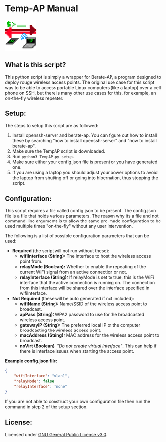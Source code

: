 
# Temp-AP Manual

![logo](logo.png)

## What is this script?

This python script is simply a wrapper for Berate-AP, a program designed to deploy rouge wireless access points. The original use case for this script was to be able to access portable Linux computers (like a laptop) over a cell phone on SSH, but there is many other use cases for this, for example, an on-the-fly wireless repeater.

## Setup:

The steps to setup this script are as followed:
1. Install openssh-server and berate-ap. You can figure out how to install these by searching "how to install openssh-server" and "how to install berate-ap".
2. Make sure the TempAP script is downloaded.
3. Run `python3 TempAP.py setup`.
4. Make sure either your config.json file is present or you have generated one.
5. If you are using a laptop you should adjust your power options to avoid the laptop from shutting off or going into hibernation, thus stopping the script. 

## Configuration:

This script requires a file called config.json to be present. The config.json file is a file that holds various parameters. The reason why its a file and not command-line arguments is to allow the same pre-made configuration to be used multiple times "on-the-fly" without any user intervention.

The following is a list of possible configuration parameters that can be used:

- **Required** (the script will not run without these):
  - **wifiInterface (String):** The interface to host the wireless access point from.
  - **relayMode (Boolean):** Whether to enable the repeating of the current WiFi signal from an active connection or not.
  - **relayInterface (String):** If relayMode is set to true, this is the WiFi interface that the active connection is running on. The connection from this interface will be shared over the interface specified in wifiInterface.
- **Not Required** (these will be auto generated if not included):
  - **wifiName (String):** Name/SSID of the wireless access point to broadcast. 
  - **apPass (String):** WPA2 password to use for the broadcasted wireless access point.
  - **gatewayIP (String):** The preferred local IP of the computer broadcasting the wireless access point.
  - **macAddress (String):** MAC address for the wireless access point to broadcast. 
  - **noVirt (Boolean):** *"Do not create virtual interface"*. This can help if there is interface issues when starting the access point.

**Example config.json file:**

```json
{
    "wifiInterface": "wlan1",
    "relayMode": false,
    "relayInterface": "none"
}
````

If you are not able to construct your own configuration file then run the command in step 2 of the setup section. 

## License:

Licensed under [GNU General Public License v3.0](https://www.gnu.org/licenses/gpl-3.0.en.html).
